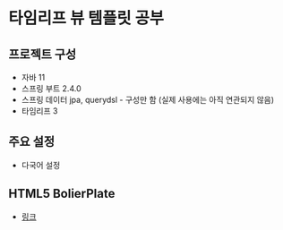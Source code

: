 # 타임리프 뷰 템플릿 공부

## 프로젝트 구성
* 자바 11
* 스프링 부트 2.4.0
* 스프링 데이터 jpa, querydsl - 구성만 함 (실제 사용에는 아직 연관되지 않음)
* 타임리프 3

## 주요 설정
* 다국어 설정

## HTML5 BolierPlate
* [링크](https://html5boilerplate.com)
